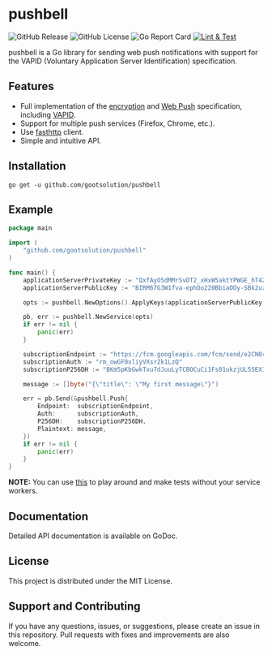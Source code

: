 # pushbell

![GitHub Release](https://img.shields.io/github/v/release/gootsolution/pushbell)
![GitHub License](https://img.shields.io/github/license/gootsolution/pushbell)
![Go Report Card](https://goreportcard.com/badge/github.com/gootsolution/pushbell)
[![Lint & Test](https://github.com/gootsolution/pushbell/actions/workflows/lint-and-test.yml/badge.svg)](https://github.com/gootsolution/pushbell/actions/workflows/lint-and-test.yml)

pushbell is a Go library for sending web push notifications with support
for the VAPID (Voluntary Application Server Identification) specification.

## Features

- Full implementation of the [encryption](https://datatracker.ietf.org/doc/html/rfc8291)
  and [Web Push](https://datatracker.ietf.org/doc/html/rfc8030) specification,
  including [VAPID](https://datatracker.ietf.org/doc/html/rfc8292).
- Support for multiple push services (Firefox, Chrome, etc.).
- Use [fasthttp](https://github.com/valyala/fasthttp) client.
- Simple and intuitive API.

## Installation

```shell
go get -u github.com/gootsolution/pushbell
```

## Example

```go
package main

import (
	"github.com/gootsolution/pushbell"
)

func main() {
	applicationServerPrivateKey := "QxfAyO5dMMrSvDT2_xHxW5aktYPWGE_hT42RKlHilpQ"
	applicationServerPublicKey := "BIRM67G3W1fva-ephDo220BbiaOOy-SBk2uzHsmlqMXp_OmkKxYW96cOK5EWnKdkLg2i7N4FYfuxIwm7JWThVSY"

	opts := pushbell.NewOptions().ApplyKeys(applicationServerPublicKey, applicationServerPrivateKey)

	pb, err := pushbell.NewService(opts)
	if err != nil {
		panic(err)
	}

	subscriptionEndpoint := "https://fcm.googleapis.com/fcm/send/e2CN0r8ft38:APA91bES3NaBHe_GgsRp_3Ir7f18L38wA5XYRoqZCbjMPEWnkKa07uxheWE5MGZncsPOr0_34zLaFljVqmNqW76KhPSrjdy_pdInnHPEIYAZpdcIYk8oIfo1F_84uKMSqIDXRhngL76S"
	subscriptionAuth := "rm_owGF0xliyVXsrZk1LzQ"
	subscriptionP256DH := "BKm5pKbGwkTxu7dJuuLyTCBOCuCi1Fs01ukzjUL5SEX1-b-filqeYASY6gy_QpPHGErGqAyQDYAtprNWYdcsM3Y"

	message := []byte("{\"title\": \"My first message\"}")

	err = pb.Send(&pushbell.Push{
		Endpoint:  subscriptionEndpoint,
		Auth:      subscriptionAuth,
		P256DH:    subscriptionP256DH,
		Plaintext: message,
	})
	if err != nil {
		panic(err)
	}
}

```

**NOTE:** You can use [this](https://gootsolution.github.io/pushbell/) to play around and make tests without your
service workers.

## Documentation

Detailed API documentation is available on GoDoc.

## License

This project is distributed under the MIT License.

## Support and Contributing

If you have any questions, issues, or suggestions, please create an issue in this repository. Pull requests with fixes
and improvements are also welcome.
